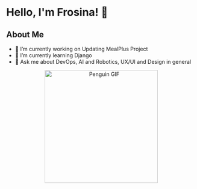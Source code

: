 <!-- Name -->
# Hello, I'm Frosina! 👋

<!-- Gif Section -->
## About Me
- 🔭 I’m currently working on Updating MealPlus Project
- 🌱 I’m currently learning Django
- 💬 Ask me about DevOps, AI and Robotics, UX/UI and Design in general 

<!-- GIF -->
<p align="center">
  <img src="https://media3.giphy.com/media/v1.Y2lkPTc5MGI3NjExejR3djluaDhubXAxajNuNWdpMjRtem41YnNndHQ4b3Njb2JrbmxybyZlcD12MV9pbnRlcm5hbF9naWZfYnlfaWQmY3Q9Zw/3o85xIAka4gHdlRt3a/giphy.gif" alt="Penguin GIF" width="300"/>
</p>

